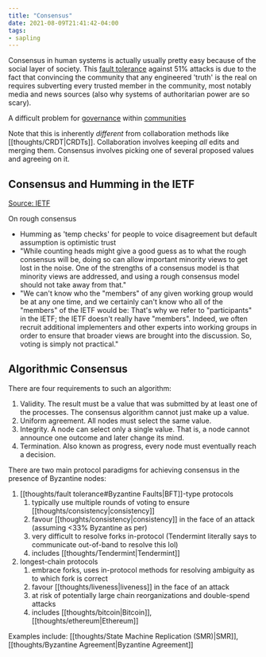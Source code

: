 ```yaml
---
title: "Consensus"
date: 2021-08-09T21:41:42-04:00
tags:
- sapling
---
```


Consensus in human systems is actually usually pretty easy because of the social layer of society. This [fault tolerance](thoughts/fault%20tolerance.md) against 51% attacks is due to the fact that convincing the community that any engineered 'truth' is the real on requires subverting every trusted member in the community, most notably media and news sources (also why systems of authoritarian power are so scary). 

A difficult problem for [governance](thoughts/governance.md) within [communities](thoughts/communities.md)

Note that this is inherently *different* from collaboration methods like [[thoughts/CRDT|CRDTs]]. Collaboration involves keeping *all* edits and merging them. Consensus involves picking one of several proposed values and agreeing on it.

## Consensus and Humming in the IETF
[Source: IETF](https://datatracker.ietf.org/doc/html/rfc7282)

On rough consensus
- Humming as 'temp checks' for people to voice disagreement but default assumption is optimistic trust
- "While counting heads might give a good guess as to what the rough consensus will be, doing so can allow important minority views to get lost in the noise. One of the strengths of a consensus model is that minority views are addressed, and using a rough consensus model should not take away from that."
- "We can't know who the "members" of any given working group would be at any one time, and we certainly can't know who all of the "members" of the IETF would be: That's why we refer to "participants" in the IETF; the IETF doesn't really have "members". Indeed, we often recruit additional implementers and other experts into working groups in order to ensure that broader views are brought into the discussion. So, voting is simply not practical."

## Algorithmic Consensus
There are four requirements to such an algorithm:

1. Validity. The result must be a value that was submitted by at least one of the processes. The consensus algorithm cannot just make up a value.
2. Uniform agreement. All nodes must select the same value.
3. Integrity. A node can select only a single value. That is, a node cannot announce one outcome and later change its mind.
4. Termination. Also known as progress, every node must eventually reach a decision.

There are two main protocol paradigms for achieving consensus in the presence of Byzantine nodes:
1. [[thoughts/fault tolerance#Byzantine Faults|BFT]]-type protocols
	1. typically use multiple rounds of voting to ensure [[thoughts/consistency|consistency]]
	2. favour [[thoughts/consistency|consistency]] in the face of an attack (assuming <33% Byzantine as per)
	3. very difficult to resolve forks in-protocol (Tendermint literally says to communicate out-of-band to resolve this lol)
	4. includes [[thoughts/Tendermint|Tendermint]]
3. longest-chain protocols
	1. embrace forks, uses in-protocol methods for resolving ambiguity as to which fork is correct
	2. favour [[thoughts/liveness|liveness]] in the face of an attack
	3. at risk of potentially large chain reorganizations and double-spend attacks
	4. includes [[thoughts/bitcoin|Bitcoin]], [[thoughts/ethereum|Ethereum]]

Examples include: [[thoughts/State Machine Replication (SMR)|SMR]], [[thoughts/Byzantine Agreement|Byzantine Agreement]]